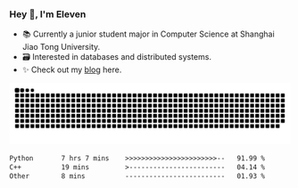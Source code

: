 ### Hey 👋, I'm Eleven

- 📚 Currently a junior student major in Computer Science at Shanghai Jiao Tong University.
- 🗃️ Interested in databases and distributed systems.
- ✨ Check out my [blog](https://blog.eleven.wiki) here.

![github contribution grid snake animation](https://raw.githubusercontent.com/El-even-11/El-even-11/output/github-contribution-grid-snake.svg)

<!--START_SECTION:waka-->

```text
Python       7 hrs 7 mins    >>>>>>>>>>>>>>>>>>>>>>>--   91.99 %
C++          19 mins         >------------------------   04.14 %
Other        8 mins          -------------------------   01.93 %
```

<!--END_SECTION:waka-->
